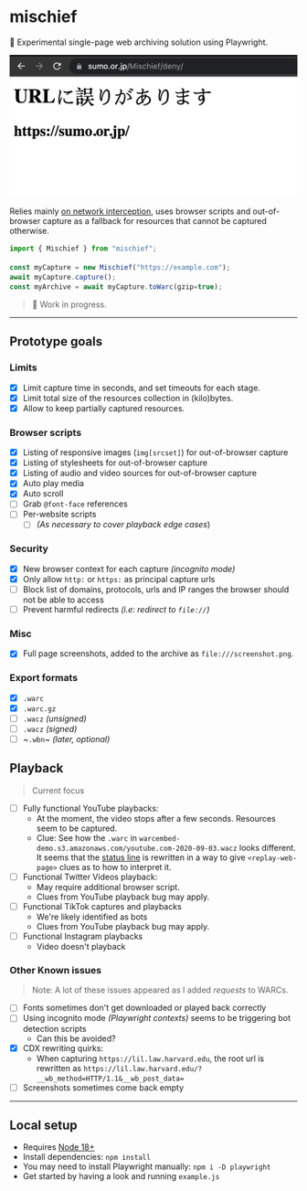 # mischief
🥸 Experimental single-page web archiving solution using Playwright.

![](mischief.png)


Relies mainly [on network interception](https://playwright.dev/docs/network#network-events), uses browser scripts and out-of-browser capture as a fallback for resources that cannot be captured otherwise.

```javascript
import { Mischief } from "mischief";

const myCapture = new Mischief("https://example.com");
await myCapture.capture();
const myArchive = await myCapture.toWarc(gzip=true);
```

> 🚧 Work in progress.

---

## Prototype goals

### Limits
- [x] Limit capture time in seconds, and set timeouts for each stage.
- [x] Limit total size of the resources collection in (kilo)bytes.
- [x] Allow to keep partially captured resources.

### Browser scripts
- [x] Listing of responsive images (`img[srcset]`) for out-of-browser capture
- [x] Listing of stylesheets for out-of-browser capture
- [x] Listing of audio and video sources for out-of-browser capture
- [x] Auto play media
- [x] Auto scroll
- [ ] Grab `@font-face` references
- [ ] Per-website scripts
  - [ ] _(As necessary to cover playback edge cases_)

### Security
- [x] New browser context for each capture _(incognito mode)_ 
- [x] Only allow `http:` or `https:` as principal capture urls
- [ ] Block list of domains, protocols, urls and IP ranges the browser should not be able to access
- [ ] Prevent harmful redirects _(i.e: redirect to `file://`)_

### Misc
- [x] Full page screenshots, added to the archive as `file:///screenshot.png`.

### Export formats
- [x] `.warc`
- [x] `.warc.gz`
- [ ] `.wacz` _(unsigned)_
- [ ] `.wacz` _(signed)_
- [ ] ~`.wbn`~ _(later, optional)_

## Playback
> Current focus
- [ ] Fully functional YouTube playbacks:
  - At the moment, the video stops after a few seconds. Resources seem to be captured.
  - Clue: See how the `.warc` in `warcembed-demo.s3.amazonaws.com/youtube.com-2020-09-03.wacz` looks different. It seems that the [status line](https://github.com/webrecorder/warcio.js/blob/32d62bf39cdbff0c68c523a192c793e33504101d/src/warcrecord.js#L27) is rewritten in a way to give `<replay-web-page>` clues as to how to interpret it.  
- [ ] Functional Twitter Videos playback:
  - May require additional browser script.
  - Clues from YouTube playback bug may apply.
- [ ] Functional TikTok captures and playbacks
  - We're likely identified as bots
  - Clues from YouTube playback bug may apply.
- [ ] Functional Instagram playbacks
  - Video doesn't playback

### Other Known issues
> Note: A lot of these issues appeared as I added _requests_ to WARCs.
- [ ] Fonts sometimes don't get downloaded or played back correctly
- [ ] Using incognito mode _(Playwright contexts)_ seems to be triggering bot detection scripts
  - Can this be avoided?
- [x] CDX rewriting quirks:
  - When capturing `https://lil.law.harvard.edu`, the root url is rewritten as `https://lil.law.harvard.edu/?__wb_method=HTTP/1.1&__wb_post_data=`
- [ ] Screenshots sometimes come back empty

---

## Local setup
- Requires [Node 18+](https://nodejs.org/en/)
- Install dependencies: `npm install`
- You may need to install Playwright manually: `npm i -D playwright`
- Get started by having a look and running `example.js`
